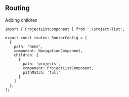 ## Routing

[//]: <> (Note, kinda like ui-router in angularjs)
[//]: <> (Note, be sure to talk about what pathMatch means)

Adding children
```
import { ProjectListComponent } from './project-list';

export const routes: RouterConfig = [
  {
    path: 'home',
    component: NavigationComponent,
    children: [
      {
        path: 'projects',
        component: ProjectListComponent,
        pathMatch: 'full'
      }
    ]
  },
];
```
